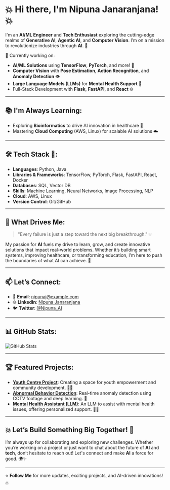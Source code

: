 # 💥 Hi there, I'm Nipuna Janaranjana! 💥

I'm an **AI/ML Engineer** and **Tech Enthusiast** exploring the cutting-edge realms of **Generative AI**, **Agentic AI**, and **Computer Vision**. I’m on a mission to revolutionize industries through **AI**. 🤖

🔭 Currently working on:
- **AI/ML Solutions** using **TensorFlow**, **PyTorch**, and more! 🧠
- **Computer Vision** with **Pose Estimation**, **Action Recognition**, and **Anomaly Detection** 👁️
- **Large Language Models (LLMs)** for **Mental Health Support** 🤝
- Full-Stack Development with **Flask**, **FastAPI**, and **React** 🌐

---

## 📚 I'm Always Learning:
- Exploring **Bioinformatics** to drive AI innovation in healthcare 🧬
- Mastering **Cloud Computing** (AWS, Linux) for scalable AI solutions ☁️

---

## 🛠️ Tech Stack 🚀:
- **Languages**: Python, Java
- **Libraries & Frameworks**: TensorFlow, PyTorch, Flask, FastAPI, React, Docker
- **Databases**: SQL, Vector DB
- **Skills**: Machine Learning, Neural Networks, Image Processing, NLP
- **Cloud**: AWS, Linux
- **Version Control**: Git/GitHub

---

## 🌱 What Drives Me:
> "Every failure is just a step toward the next big breakthrough." 💡

My passion for **AI** fuels my drive to learn, grow, and create innovative solutions that impact real-world problems. Whether it’s building smart systems, improving healthcare, or transforming education, I’m here to push the boundaries of what AI can achieve. 🚀

---

## 📫 Let’s Connect:
- 💬 **Email**: nipunaj@example.com
- 🌐 **LinkedIn**: [Nipuna Janaranjana](https://linkedin.com/in/nipunajanaranjana)
- 🐦 **Twitter**: [@Nipuna_AI](https://twitter.com/nipunajanaranjana)

---

## 📊 GitHub Stats:
![GitHub Stats](https://github-readme-stats.vercel.app/api?username=nipunajanaranjana&show_icons=true&hide_title=true&count_private=true&hide=prs&theme=radical)

---

## 🏆 Featured Projects:
- **[Youth Centre Project](https://github.com/nipunajanaranjana/youth-centre)**: Creating a space for youth empowerment and community development. 🎨🎶
- **[Abnormal Behavior Detection](https://github.com/nipunajanaranjana/abnormal-behavior-detection)**: Real-time anomaly detection using CCTV footage and deep learning. 👀
- **[Mental Health Assistant (LLM)](https://github.com/nipunajanaranjana/mental-health-assistant)**: An LLM to assist with mental health issues, offering personalized support. 🧠💬

---

## 💥 Let’s Build Something Big Together! 🚀

I’m always up for collaborating and exploring new challenges. Whether you’re working on a project or just want to chat about the future of **AI** and **tech**, don’t hesitate to reach out! Let's connect and make **AI** a force for good. 🌍✨

---

⭐ **Follow Me** for more updates, exciting projects, and AI-driven innovations! 🔥
